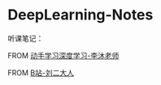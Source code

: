# DeepLearning-Notes

听课笔记：

FROM [动手学习深度学习-李沐老师](https://space.bilibili.com/1567748478?spm_id_from=333.788.b_765f7570696e666f.2)

FROM [B站-刘二大人](https://www.bilibili.com/video/BV1Y7411d7Ys?spm_id_from=333.999.0.0&vd_source=31f382886b368673a25ce3ff23e82bfc)
